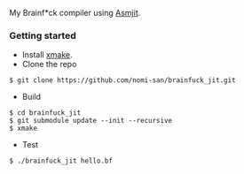 My Brainf*ck compiler using [Asmjit](https://github.com/asmjit/asmjit).

### Getting started

- Install [xmake](https://xmake.io/).
- Clone the repo
```
$ git clone https://github.com/nomi-san/brainfuck_jit.git
```

- Build
```
$ cd brainfuck_jit
$ git submodule update --init --recursive
$ xmake
```

- Test
```
$ ./brainfuck_jit hello.bf
```
